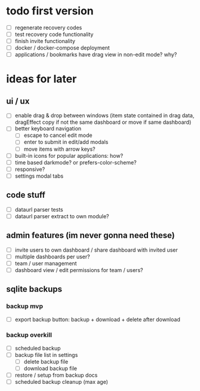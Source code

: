 # todo first version

- [ ] regenerate recovery codes
- [ ] test recovery code functionality
- [ ] finish invite functionality
- [ ] docker / docker-compose deployment
- [ ] applications / bookmarks have drag view in non-edit mode? why?

# ideas for later

## ui / ux

- [ ] enable drag & drop between windows (item state contained in drag data, dragEffect copy if not the same dashboard or move if same dashboard)
- [ ] better keyboard navigation
  - [ ] escape to cancel edit mode
  - [ ] enter to submit in edit/add modals
  - [ ] move items with arrow keys?
- [ ] built-in icons for popular applications: how?
- [ ] time based darkmode? or prefers-color-scheme?
- [ ] responsive?
- [ ] settings modal tabs

## code stuff

- [ ] dataurl parser tests
- [ ] dataurl parser extract to own module?

## admin features (im never gonna need these)

- [ ] invite users to own dashboard / share dashboard with invited user
- [ ] multiple dashboards per user?
- [ ] team / user management
- [ ] dashboard view / edit permissions for team / users?

## sqlite backups

### backup mvp

- [ ] export backup button: backup + download + delete after download

### backup overkill

- [ ] scheduled backup
- [ ] backup file list in settings
  - [ ] delete backup file
  - [ ] download backup file
- [ ] restore / setup from backup docs
- [ ] scheduled backup cleanup (max age)
